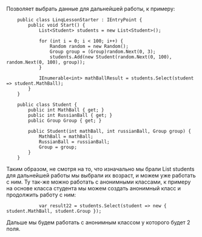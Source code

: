 Позволяет выбрать данные для дальнейшей работы, к примеру:

```Csharp
    public class LinqLessonStarter : IEntryPoint {
        public void Start() {
            List<Student> students = new List<Student>();

            for (int i = 0; i < 100; i++) {
                Random random = new Random();
                Group group = (Group)random.Next(0, 3);
                students.Add(new Student(random.Next(0, 100), random.Next(0, 100), group));
            }

            IEnumerable<int> mathBallResult = students.Select(student => student.MathBall);
        }
    }

    public class Student {
        public int MathBall { get; }
        public int RussianBall { get; }
        public Group Group { get; }

        public Student(int mathBall, int russianBall, Group group) {
            MathBall = mathBall;
            RussianBall = russianBall;
            Group = group;
        }
    }
```

Таким образом, не смотря на то, что изначально мы брали List<Student> students для дальнейшей работы мы выбрали их возраст, и можем уже работать с ним.
Ту так-же можно работать с анонимными классами, к примеру на основе класса студента мы можем создать анонимный класс и продолжить работу с ним:

```Csharp
            var result22 = students.Select(student => new { student.MathBall, student.Group });
```

Дальше мы будем работать с анонимным классом у которого будет 2 поля.

